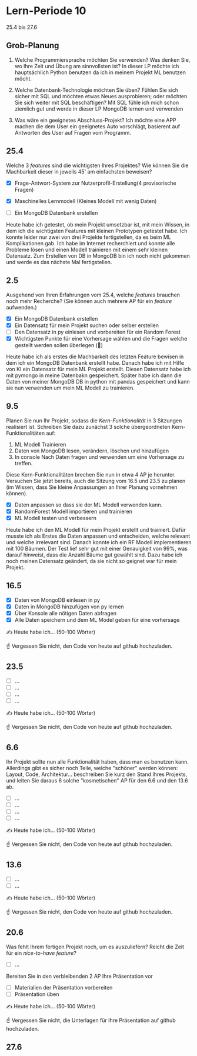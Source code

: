 # Lern-Periode 10

25.4 bis 27.6

## Grob-Planung

1. Welche Programmiersprache möchten Sie verwenden? Was denken Sie, wo Ihre Zeit und Übung am sinnvollsten ist?
   In dieser LP möchte ich hauptsächlich Python benutzen da ich in meinem Projekt ML benutzen möcht.
   
1. Welche Datenbank-Technologie möchten Sie üben? Fühlen Sie sich sicher mit SQL und möchten etwas Neues ausprobieren; oder möchten Sie sich weiter mit SQL beschäftigen?
   Mit SQL fühle ich mich schon ziemlich gut und werde in dieser LP MongoDB lernen und verwenden
   
1. Was wäre ein geeignetes Abschluss-Projekt?
   Ich möchte eine APP machen die dem User ein geeignetes Auto vorschlägt, basierent auf Antworten des User auf Fragen vom Programm.

## 25.4

Welche 3 *features* sind die wichtigsten Ihres Projektes? Wie können Sie die Machbarkeit dieser in jeweils 45' am einfachsten beweisen?

- [x] Frage-Antwort-System zur Nutzerprofil-Erstellung(4 provisorische Fragen)
- [x] Maschinelles Lernmodell (Kleines Modell mit wenig Daten)
- [ ] Ein MongoDB Datenbank erstellen


Heute habe ich getestet, ob mein Projekt umsetzbar ist, mit mein Wissen, in dem ich die wichtigsten Features mit kleinen Prototypen getestet habe. Ich konnte leider nur zwei von drei Projekte fertigstellen, da es beim ML Komplikationen gab. Ich habe im Internet recherchiert und konnte alle Probleme lösen und einen Modell trainieren mit einem sehr kleinen Datensatz. Zum Erstellen von DB in MongoDB bin ich noch nicht gekommen und werde es das nächste Mal fertigstellen.

## 2.5

Ausgehend von Ihren Erfahrungen vom 25.4, welche *features* brauchen noch mehr Recherche? (Sie können auch mehrere AP für ein *feature* aufwenden.)

- [x] Ein MongoDB Datenbank erstellen
- [x] Ein Datensatz für mein Projekt suchen oder selber erstellen
- [ ] Den Datensatz in py einlesen und vorbereiten für ein Random Forest
- [x] Wichtigsten Punkte für eine Vorhersage wählen und die Fragen welche gestellt werden sollen überlegen (📵)

Heute habe ich als erstes die Machbarkeit des letzten Feature bewisen in dem ich ein MongoDB Datenbank erstellt habe. Danach habe ich mit Hilfe von KI ein Datensatz für mein ML Projekt erstellt. Diesen Datensatz habe ich mit pymongo in meine Datenbakn gespeichert. Später habe ich dann die Daten von meiner MongoDB DB in python mit pandas gespeichert und kann sie nun verwenden um mein ML Modell zu trainieren.

## 9.5

Planen Sie nun Ihr Projekt, sodass die *Kern-Funktionalität* in 3 Sitzungen realisiert ist. Schreiben Sie dazu zunächst 3 solche übergeordneten Kern-Funktionalitäten auf: 

1. ML Modell Trainieren
2. Daten von MongoDB lesen, verändern, löschen und hinzufügen
3. In console Nach Daten fragen und verwenden um eine Vorhersage zu treffen.

Diese Kern-Funktionalitäten brechen Sie nun in etwa 4 AP je herunter. Versuchen Sie jetzt bereits, auch die Sitzung vom 16.5 und 23.5 zu planen (im Wissen, dass Sie kleine Anpassungen an Ihrer Planung vornehmen können).

- [x] Daten anpassen so dass sie der ML Modell verwenden kann.
- [x] RandomForest Modell importieren und trainieren
- [x] ML Modell testen und verbessern

Heute habe ich den ML Modell für mein Projekt erstellt und trainiert. Dafür musste ich als Erstes die Daten anpassen und entscheiden, welche relevant und welche irrelevant sind. Danach konnte ich ein RF Modell implementieren mit 100 Bäumen. Der Test lief sehr gut mit einer Genauigkeit von 99%, was darauf hinweist, dass die Anzahl Bäume gut gewählt sind.
Dazu habe ich noch meinen Datensatz geändert, da sie nicht so geignet war für mein Projekt.

## 16.5

- [x] Daten von MongoDB einlesen in py
- [x] Daten in MongoDB hinzufügen von py lernen
- [x] Über Konsole alle nötigen Daten abfragen
- [x] Alle Daten speichern und dem ML Model geben für eine vorhersage

✍️ Heute habe ich... (50-100 Wörter)

☝️  Vergessen Sie nicht, den Code von heute auf github hochzuladen.

## 23.5

- [ ] ...
- [ ] ...
- [ ] ...
- [ ] ...

✍️ Heute habe ich... (50-100 Wörter)

☝️  Vergessen Sie nicht, den Code von heute auf github hochzuladen.

## 6.6

Ihr Projekt sollte nun alle Funktionalität haben, dass man es benutzen kann. Allerdings gibt es sicher noch Teile, welche "schöner" werden können: Layout, Code, Architektur... beschreiben Sie kurz den Stand Ihres Projekts, und leiten Sie daraus 6 solche "kosmetischen" AP für den 6.6 und den 13.6 ab.

- [ ] ...
- [ ] ...
- [ ] ...
- [ ] ...

✍️ Heute habe ich... (50-100 Wörter)

☝️  Vergessen Sie nicht, den Code von heute auf github hochzuladen.

## 13.6

- [ ] ...
- [ ] ...

✍️ Heute habe ich... (50-100 Wörter)

☝️  Vergessen Sie nicht, den Code von heute auf github hochzuladen.

## 20.6

Was fehlt Ihrem fertigen Projekt noch, um es auszuliefern? Reicht die Zeit für ein *nice-to-have feature*?

- [ ] ...

Bereiten Sie in den verbleibenden 2 AP Ihre Präsentation vor

- [ ] Materialien der Präsentation vorbereiten
- [ ] Präsentation üben

✍️ Heute habe ich... (50-100 Wörter)

☝️  Vergessen Sie nicht, die Unterlagen für Ihre Präsentation auf github hochzuladen.

## 27.6
